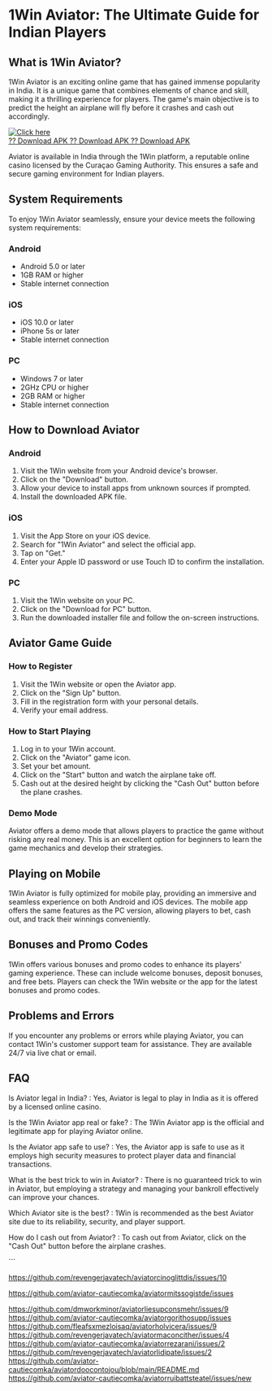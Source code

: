 # 1Win Aviator: The Ultimate Guide for Indian Players

## What is 1Win Aviator?

1Win Aviator is an exciting online game that has gained immense
popularity in India. It is a unique game that combines elements of
chance and skill, making it a thrilling experience for players. The
game\'s main objective is to predict the height an airplane will fly
before it crashes and cash out accordingly.

[![Click
here](https://readscoops.com/wp-content/uploads/2023/03/Readscoop-aviator-1-1.jpg)](https://traff.sbs/deff)\
[?? Download APK ?? Download APK ?? Download
APK](https://traff.sbs/deff)

Aviator is available in India through the 1Win platform, a reputable
online casino licensed by the Curaçao Gaming Authority. This ensures a
safe and secure gaming environment for Indian players.

## System Requirements

To enjoy 1Win Aviator seamlessly, ensure your device meets the following
system requirements:

### Android

-   Android 5.0 or later
-   1GB RAM or higher
-   Stable internet connection

### iOS

-   iOS 10.0 or later
-   iPhone 5s or later
-   Stable internet connection

### PC

-   Windows 7 or later
-   2GHz CPU or higher
-   2GB RAM or higher
-   Stable internet connection

## How to Download Aviator

### Android

1.  Visit the 1Win website from your Android device\'s browser.
2.  Click on the "Download" button.
3.  Allow your device to install apps from unknown sources if prompted.
4.  Install the downloaded APK file.

### iOS

1.  Visit the App Store on your iOS device.
2.  Search for "1Win Aviator" and select the official app.
3.  Tap on "Get."
4.  Enter your Apple ID password or use Touch ID to confirm the
    installation.

### PC

1.  Visit the 1Win website on your PC.
2.  Click on the "Download for PC" button.
3.  Run the downloaded installer file and follow the on-screen
    instructions.

## Aviator Game Guide

### How to Register

1.  Visit the 1Win website or open the Aviator app.
2.  Click on the "Sign Up" button.
3.  Fill in the registration form with your personal details.
4.  Verify your email address.

### How to Start Playing

1.  Log in to your 1Win account.
2.  Click on the "Aviator" game icon.
3.  Set your bet amount.
4.  Click on the "Start" button and watch the airplane take off.
5.  Cash out at the desired height by clicking the "Cash Out"
    button before the plane crashes.

### Demo Mode

Aviator offers a demo mode that allows players to practice the game
without risking any real money. This is an excellent option for
beginners to learn the game mechanics and develop their strategies.

## Playing on Mobile

1Win Aviator is fully optimized for mobile play, providing an immersive
and seamless experience on both Android and iOS devices. The mobile app
offers the same features as the PC version, allowing players to bet,
cash out, and track their winnings conveniently.

## Bonuses and Promo Codes

1Win offers various bonuses and promo codes to enhance its players\'
gaming experience. These can include welcome bonuses, deposit bonuses,
and free bets. Players can check the 1Win website or the app for the
latest bonuses and promo codes.

## Problems and Errors

If you encounter any problems or errors while playing Aviator, you can
contact 1Win\'s customer support team for assistance. They are available
24/7 via live chat or email.

## FAQ

Is Aviator legal in India?
:   Yes, Aviator is legal to play in India as it is offered by a
    licensed online casino.

Is the 1Win Aviator app real or fake?
:   The 1Win Aviator app is the official and legitimate app for playing
    Aviator online.

Is the Aviator app safe to use?
:   Yes, the Aviator app is safe to use as it employs high security
    measures to protect player data and financial transactions.

What is the best trick to win in Aviator?
:   There is no guaranteed trick to win in Aviator, but employing a
    strategy and managing your bankroll effectively can improve your
    chances.

Which Aviator site is the best?
:   1Win is recommended as the best Aviator site due to its reliability,
    security, and player support.

How do I cash out from Aviator?
:   To cash out from Aviator, click on the "Cash Out" button
    before the airplane crashes.

\`\`\`

https://github.com/revengerjavatech/aviatorcinoglittdis/issues/10




https://github.com/aviator-cautiecomka/aviatormitssogistde/issues

https://github.com/dmworkminor/aviatorliesupconsmehr/issues/9
https://github.com/aviator-cautiecomka/aviatorgorithosupp/issues
https://github.com/fleafsxmezloisaq/aviatorholvicera/issues/9
https://github.com/revengerjavatech/aviatormaconcither/issues/4
https://github.com/aviator-cautiecomka/aviatorrezarani/issues/2
https://github.com/revengerjavatech/aviatorlidipate/issues/2
https://github.com/aviator-cautiecomka/aviatordoocontojou/blob/main/README.md
https://github.com/aviator-cautiecomka/aviatorruibattsteatel/issues/new
